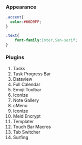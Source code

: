 ### Appearance 


```CSS
.accent{
  color:#66D9FF;
}

.text{
	font-family:Inter,San-serif;
}
```

### Plugins 


1. Tasks
2. Task Progress Bar 
3. Dataview 
4. Full Calendar
5. Emoji Toolbar 
6. Iconize
7. Note Gallery
8. cMenu
9. Iconize
10. Meld Encrypt
11. Templater 
12. Touch Bar Macros 
13. Tab Switcher
14. Surfing

